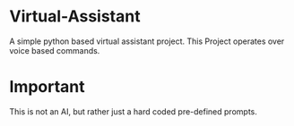 # Virtual-Assistant
A simple python based virtual assistant project. This Project operates over voice based commands.

# Important
This is not an AI, but rather just a hard coded pre-defined prompts.
